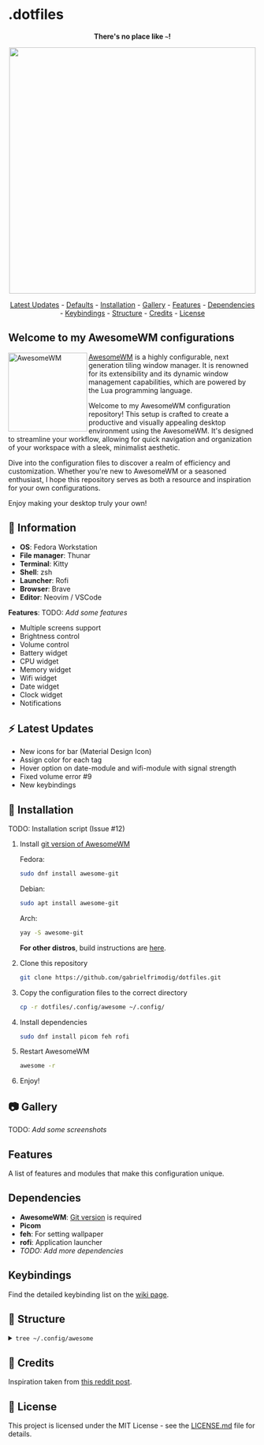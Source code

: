 
# .dotfiles

<div align="center">
    <p><strong>There's no place like <code>~</code>!</strong></p>
</div>

<div align="center">
    <img width="500px" src="https://i.imgur.com/mxXNwjd.png" />
</div>

<div align="center">

[Latest Updates](#latest-updates) - [Defaults](#defaults) - [Installation](#installation) - [Gallery](#gallery) - [Features](#features) - [Dependencies](#dependencies) - [Keybindings](#keybindings) - [Structure](#structure) - [Credits](#credits) - [License](#license)

</div>

## Welcome to my AwesomeWM configurations

<a href="https://awesomewm.org/"><img alt="AwesomeWM" height="160" align = "left" src="https://awesomewm.org/doc/api/images/AUTOGEN_wibox_logo_logo_and_name.svg"></a>

[AwesomeWM](https://awesomewm.org/) is a highly configurable, next generation tiling window manager. It is renowned for its extensibility and its dynamic window management capabilities, which are powered by the Lua programming language.

Welcome to my AwesomeWM configuration repository! This setup is crafted to create a productive and visually appealing desktop environment using the AwesomeWM. It's designed to streamline your workflow, allowing for quick navigation and organization of your workspace with a sleek, minimalist aesthetic.

Dive into the configuration files to discover a realm of efficiency and customization. Whether you're new to AwesomeWM or a seasoned enthusiast, I hope this repository serves as both a resource and inspiration for your own configurations.

Enjoy making your desktop truly your own!


## :page_with_curl: Information

- **OS**: Fedora Workstation
- **File manager**: Thunar
- **Terminal**: Kitty
- **Shell**: zsh
- **Launcher**: Rofi
- **Browser**: Brave
- **Editor**: Neovim / VSCode

**Features**:
TODO: *Add some features*

- Multiple screens support
- Brightness control
- Volume control
- Battery widget
- CPU widget
- Memory widget
- Wifi widget
- Date widget
- Clock widget
- Notifications


## :zap: Latest Updates

- New icons for bar (Material Design Icon)
- Assign color for each tag
- Hover option on date-module and wifi-module with signal strength
- Fixed volume error #9
- New keybindings

## :wrench: Installation
TODO: Installation script (Issue #12)

1. Install [git version of AwesomeWM](https://github.com/awesomeWM/awesome/)

    Fedora:
    ```bash
    sudo dnf install awesome-git
    ```

    Debian:
    ```bash
    sudo apt install awesome-git
    ```

    Arch:
    ```bash
    yay -S awesome-git
    ```

    **For other distros**, build instructions are [here](https://github.com/awesomeWM/awesome/#building-and-installation).


2. Clone this repository

    ```bash
    git clone https://github.com/gabrielfrimodig/dotfiles.git
    ```
3. Copy the configuration files to the correct directory

    ```bash
    cp -r dotfiles/.config/awesome ~/.config/
    ```
4. Install dependencies

    ```bash
    sudo dnf install picom feh rofi
    ```
5. Restart AwesomeWM

    ```bash
    awesome -r
    ```
6. Enjoy!

## :camera: Gallery

TODO: *Add some screenshots*

## Features
A list of features and modules that make this configuration unique.

## Dependencies

- **AwesomeWM**: [Git version](https://github.com/awesomeWM/awesome) is required
- **Picom**
- **feh**: For setting wallpaper
- **rofi**: Application launcher
- *TODO: Add more dependencies*

## Keybindings
Find the detailed keybinding list on the [wiki page](https://github.com/gabrielfrimodig/dotfiles/wiki/Keybindings).

## :evergreen_tree: Structure
<details>
<summary><code>tree ~/.config/awesome</code></summary>

```markdown
.
├── bindings
│   ├── init.lua
│   ├── keyboard.lua
│   └── mouse.lua
├── config
│   ├── gaps.lua
│   ├── init.lua
│   ├── layout.lua
│   ├── menu.lua
│   └── signals.lua
├── rc.lua
├── rules
│   └── init.lua
├── signals
│   ├── corners.lua
│   ├── error.lua
│   ├── init.lua
│   └── notifications.lua
├── theme.lua
└── ui
    ├── bar
    │   ├── init.lua
    │   ├── layoutbox.lua
    │   ├── taglist.lua
    │   └── widgets
    │       ├── battery.lua
    │       ├── brightness.lua
    │       ├── clock.lua
    │       ├── cpu.lua
    │       ├── date.lua
    │       ├── memory.lua
    │       ├── volume.lua
    │       └── wifi.lua
    └── init.lua
```
</details>

## :sparkling_heart: Credits

Inspiration taken from [this reddit post](https://www.reddit.com/r/unixporn/comments/yxlylm/dwm_i_heard_catppuccin_is_the_new_cool/?utm_source=share&utm_medium=web2x&context=3).

## :scroll: License

This project is licensed under the MIT License - see the [LICENSE.md](https://github.com/gabrielfrimodig/dotfiles/blob/master/LICENSE) file for details.